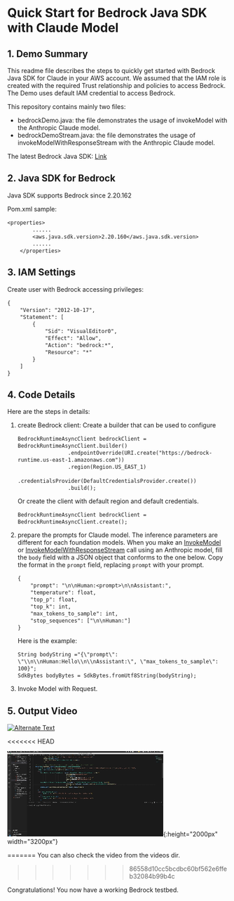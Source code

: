 # Quick Start for Bedrock Java SDK with Claude Model

## 1. Demo Summary

This readme file describes the steps to quickly get started with Bedrock Java SDK for Claude in your AWS account. We assumed that the IAM role is created with the required Trust relationship and policies to access Bedrock. The Demo uses default IAM credential to access Bedrock.

This repository contains mainly two files:
- bedrockDemo.java:  the file demonstrates the usage of invokeModel with the Anthropic Claude model.
- bedrockDemoStream.java: the file demonstrates the usage of invokeModelWithResponseStream with the Anthropic Claude model.

The latest Bedrock Java SDK: [Link](https://sdk.amazonaws.com/java/api/latest/software/amazon/awssdk/services/bedrockruntime/package-summary.html)

## 2. Java SDK for Bedrock

 Java SDK supports  Bedrock since 2.20.162

Pom.xml sample:

```
<properties>
        ......
        <aws.java.sdk.version>2.20.160</aws.java.sdk.version>
        ......
    </properties>
```

## 3. IAM Settings

Create user with Bedrock accessing privileges:

```
{
    "Version": "2012-10-17",
    "Statement": [
        {
            "Sid": "VisualEditor0",
            "Effect": "Allow",
            "Action": "bedrock:*",
            "Resource": "*"
        }
    ]
}
```



## 4. Code Details 

Here are the steps in details:

1. create Bedrock client:
    Create a builder that can be used to configure 

    ```
    BedrockRuntimeAsyncClient bedrockClient = BedrockRuntimeAsyncClient.builder()
                    .endpointOverride(URI.create("https://bedrock-runtime.us-east-1.amazonaws.com"))
                    .region(Region.US_EAST_1)
                    .credentialsProvider(DefaultCredentialsProvider.create())
                    .build();
    ```

    Or create the client with default region and default credentials.

    ```
    BedrockRuntimeAsyncClient bedrockClient = BedrockRuntimeAsyncClient.create();
    ```

1. prepare the prompts for Claude model.
    The inference parameters are different for each foundation models. When you make an [InvokeModel](https://docs.aws.amazon.com/bedrock/latest/APIReference/API_InvokeModel.html) or [InvokeModelWithResponseStream](https://docs.aws.amazon.com/bedrock/latest/APIReference/API_InvokeModelWithResponseStream.html) call using an Anthropic model, fill the `body` field with a JSON object that conforms to the one below. Copy the format in the `prompt` field, replacing `prompt` with your prompt.

    ```
    {
        "prompt": "\n\nHuman:<prompt>\n\nAssistant:",
        "temperature": float,
        "top_p": float,
        "top_k": int,
        "max_tokens_to_sample": int,
        "stop_sequences": ["\n\nHuman:"]
    }
    ```

    Here is the example:

    ```
    String bodyString ="{\"prompt\": \"\\n\\nHuman:Hello\\n\\nAssistant:\", \"max_tokens_to_sample\": 100}";
    SdkBytes bodyBytes = SdkBytes.fromUtf8String(bodyString);
    ```

1. Invoke Model with Request.

## 5. Output Video

<a href="https://www.bilibili.com/video/BV14w411r72K/?t=41.1&vd_source=c959b3a726cc65bf153252d9748baa6f" title="StreamDemo"><img src="https://user-images.githubusercontent.com/49836230/273365213-e8ba7834-4dba-4782-b48c-496953b0b88a.png" alt="Alternate Text" /></a>

<<<<<<< HEAD

![Demo](imgs/InvokeModelWithResponseStream.gif){:height="2000px" width="3200px"}


=======
You can also check the video from the videos dir.
>>>>>>> 86558d10cc5bcdbc60bf562e6ffeb32084b99b4c

Congratulations! You now have a working Bedrock testbed.

